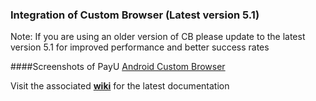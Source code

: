### Integration of Custom Browser (Latest version 5.1)

Note: If you are using an older version of CB please update to the latest version 5.1 for improved performance and better success rates  

####Screenshots of PayU [Android Custom Browser](https://drive.google.com/a/payu.in/folderview?id=0B4URmsDLhGXmfjFmbDQ5b2V0bVhjdTZMNExMVHRFMG1PRFFYeUV0LU9nSWU4U0pqaW00OU0&usp=drive_web&ddrp=1#)

Visit the associated [**wiki**](https://github.com/payu-intrepos/Android-Custom-Browser/wiki/v5.2.2) for the latest documentation
